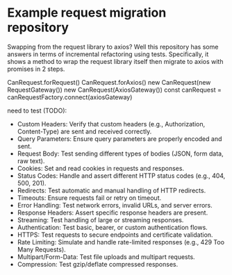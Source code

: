 ﻿# Example request migration repository

Swapping from the request library to axios? Well this repository has some answers
in terms of incremental refactoring using tests. Specifically, it shows a method 
to wrap the request library itself then migrate to axios with promises in 2 steps.

CanRequest.forRequest()
CanRequest.forAxios()
new CanRequest(new RequestGateway())
new CanRequest(AxiosGateway())
const canRequest = canRequestFactory.connect(axiosGateway)


need to test (TODO):
* Custom Headers: Verify that custom headers (e.g., Authorization, Content-Type) are sent and received correctly.
* Query Parameters: Ensure query parameters are properly encoded and sent.
* Request Body: Test sending different types of bodies (JSON, form data, raw text).
* Cookies: Set and read cookies in requests and responses.
* Status Codes: Handle and assert different HTTP status codes (e.g., 404, 500, 201).
* Redirects: Test automatic and manual handling of HTTP redirects.
* Timeouts: Ensure requests fail or retry on timeout.
* Error Handling: Test network errors, invalid URLs, and server errors.
* Response Headers: Assert specific response headers are present.
* Streaming: Test handling of large or streaming responses.
* Authentication: Test basic, bearer, or custom authentication flows.
* HTTPS: Test requests to secure endpoints and certificate validation.
* Rate Limiting: Simulate and handle rate-limited responses (e.g., 429 Too Many Requests).
* Multipart/Form-Data: Test file uploads and multipart requests.
* Compression: Test gzip/deflate compressed responses.

